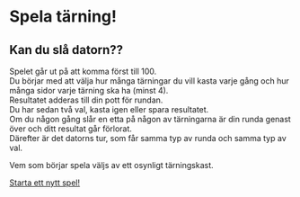 Spela tärning!
================================

## Kan du slå datorn??

Spelet går ut på att komma först till 100.  
Du börjar med att välja hur många tärningar du vill kasta varje gång och hur många sidor varje tärning ska ha (minst 4).  
Resultatet adderas till din pott för rundan.  
Du har sedan två val, kasta igen eller spara resultatet.  
Om du någon gång slår en etta på någon av tärningarna är din runda genast över och ditt resultat går förlorat.  
Därefter är det datorns tur, som får samma typ av runda och samma typ av val.

Vem som börjar spela väljs av ett osynligt tärningskast.

[Starta ett nytt spel! ](dice/init)
